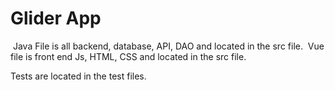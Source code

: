 # Glider App 
​
Java File is all backend, database, API, DAO and located in the src file. 
​
Vue file is front end Js, HTML, CSS and located in the src file. 

Tests are located in the test files. 


